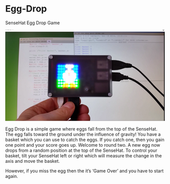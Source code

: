 # Egg-Drop
SenseHat Egg Drop Game

![](Images/egg.png)

Egg Drop is a simple game where eggs fall from the top of the SenseHat.  The egg falls toward the ground under the influence of gravity!  You have a basket which you can use to catch the eggs.  If you catch one, then you gain one point and your score goes up.  Welcome to round two.  A new egg now drops from a random position at the top of the SenseHat.  To control your basket, tilt your SenseHat left or right which will measure the change in the axis and move the basket.

However, if you miss the egg then the it’s ‘Game Over’ and you have to start again.

